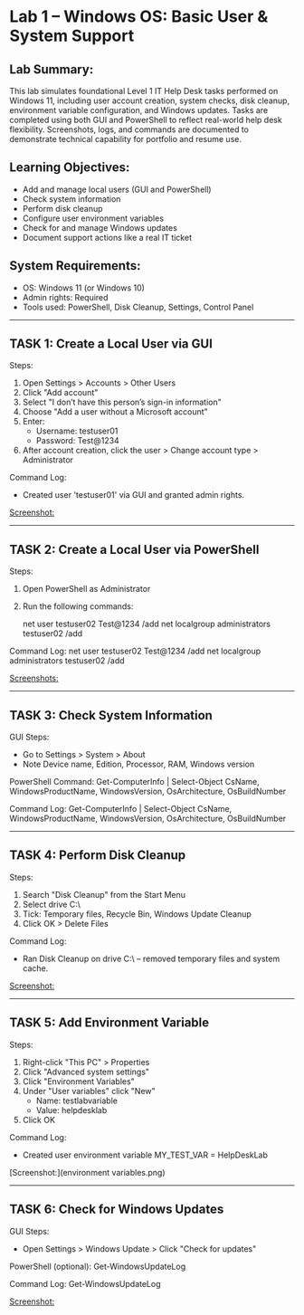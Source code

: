 Lab 1 – Windows OS: Basic User & System Support
==============================================

Lab Summary:
------------
This lab simulates foundational Level 1 IT Help Desk tasks performed on Windows 11, including user account creation, system checks, disk cleanup, environment variable configuration, and Windows updates. Tasks are completed using both GUI and PowerShell to reflect real-world help desk flexibility. Screenshots, logs, and commands are documented to demonstrate technical capability for portfolio and resume use.

Learning Objectives:
--------------------
- Add and manage local users (GUI and PowerShell)
- Check system information
- Perform disk cleanup
- Configure user environment variables
- Check for and manage Windows updates
- Document support actions like a real IT ticket

System Requirements:
--------------------
- OS: Windows 11 (or Windows 10)
- Admin rights: Required
- Tools used: PowerShell, Disk Cleanup, Settings, Control Panel
--------------------------------------------------
TASK 1: Create a Local User via GUI
--------------------------------------------------
Steps:
1. Open Settings > Accounts > Other Users
2. Click "Add account"
3. Select "I don’t have this person’s sign-in information"
4. Choose "Add a user without a Microsoft account"
5. Enter:
   - Username: testuser01
   - Password: Test@1234
6. After account creation, click the user > Change account type > Administrator

Command Log:
- Created user 'testuser01' via GUI and granted admin rights.

[Screenshot:](testuser01admin.png)

--------------------------------------------------
TASK 2: Create a Local User via PowerShell
--------------------------------------------------
Steps:
1. Open PowerShell as Administrator
2. Run the following commands:

    net user testuser02 Test@1234 /add
    net localgroup administrators testuser02 /add

Command Log:
    net user testuser02 Test@1234 /add
    net localgroup administrators testuser02 /add

[Screenshots:](testuser02admin.png)

--------------------------------------------------
TASK 3: Check System Information
--------------------------------------------------
GUI Steps:
- Go to Settings > System > About
- Note Device name, Edition, Processor, RAM, Windows version

PowerShell Command:
    Get-ComputerInfo | Select-Object CsName, WindowsProductName, WindowsVersion, OsArchitecture, OsBuildNumber

Command Log:
    Get-ComputerInfo | Select-Object CsName, WindowsProductName, WindowsVersion, OsArchitecture, OsBuildNumber

--------------------------------------------------
TASK 4: Perform Disk Cleanup
--------------------------------------------------
Steps:
1. Search "Disk Cleanup" from the Start Menu
2. Select drive C:\
3. Tick: Temporary files, Recycle Bin, Windows Update Cleanup
4. Click OK > Delete Files

Command Log:
- Ran Disk Cleanup on drive C:\ – removed temporary files and system cache.

[Screenshot:](disc-cleanup.png)

--------------------------------------------------
TASK 5: Add Environment Variable
--------------------------------------------------
Steps:
1. Right-click "This PC" > Properties
2. Click "Advanced system settings"
3. Click "Environment Variables"
4. Under "User variables" click "New"
   - Name: testlabvariable
   - Value: helpdesklab
5. Click OK

Command Log:
- Created user environment variable MY_TEST_VAR = HelpDeskLab

[Screenshot:](environment variables.png)

--------------------------------------------------
TASK 6: Check for Windows Updates
--------------------------------------------------
GUI Steps:
- Open Settings > Windows Update > Click "Check for updates"

PowerShell (optional):
    Get-WindowsUpdateLog

Command Log:
    Get-WindowsUpdateLog

[Screenshot:](powershellcmdwindowupdate.png)
